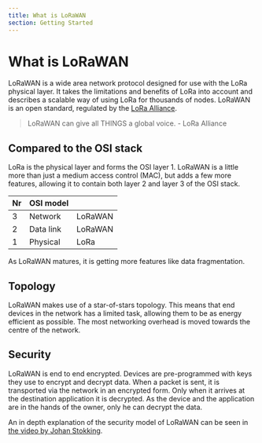 ```yaml
---
title: What is LoRaWAN
section: Getting Started
---
```


# What is LoRaWAN

LoRaWAN is a wide area network protocol designed for use with the LoRa physical layer. It takes the limitations and benefits of LoRa into account and describes a scalable way of using LoRa for thousands of nodes. LoRaWAN is an open standard, regulated by the [LoRa Alliance](https://www.lora-alliance.org/).

> LoRaWAN can give all THINGS a global voice. - LoRa Alliance

## Compared to the OSI stack

LoRa is the physical layer and forms the OSI layer 1. LoRaWAN is a little more than just a medium access control (MAC), but adds a few more features, allowing it to contain both layer 2 and layer 3 of the OSI stack.

| Nr | OSI model |         |
| -- | --------- | ------- |
| 3  | Network   | LoRaWAN |
| 2  | Data link | LoRaWAN |
| 1  | Physical  | LoRa    |

As LoRaWAN matures, it is getting more features like data fragmentation.

## Topology

LoRaWAN makes use of a star-of-stars topology. This means that end devices in the network has a limited task, allowing them to be as energy efficient as possible. The most networking overhead is moved towards the centre of the network.

## Security

LoRaWAN is end to end encrypted. Devices are pre-programmed with keys they use to encrypt and decrypt data. When a packet is sent, it is transported via the network in an encrypted form. Only when it arrives at the destination application it is decrypted. As the device and the application are in the hands of the owner, only he can decrypt the data.

An in depth explanation of the security model of LoRaWAN can be seen in [the video by Johan Stokking](https://www.youtube.com/watch?v=Nu_yZelDMZI).
